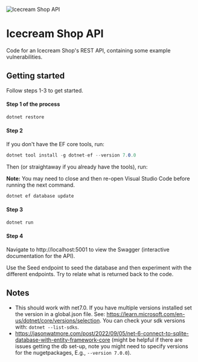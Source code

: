 ![Icecream Shop API](icecream-shop-api.png)

# Icecream Shop API

Code for an Icecream Shop's REST API, containing some example vulnerabilities.

## Getting started

Follow steps 1-3 to get started.

#### Step 1 of the process

```c#
dotnet restore
```

#### Step 2

If you don't have the EF core tools, run:

```c#
dotnet tool install -g dotnet-ef --version 7.0.0
```

Then (or straightaway if you already have the tools), run:

**Note:** You may need to close and then re-open Visual Studio Code before running the next command.

```c#
dotnet ef database update
```

#### Step 3

```c#
dotnet run
```

#### Step 4

Navigate to http://localhost:5001 to view the Swagger (interactive documentation for the API).

Use the Seed endpoint to seed the database and then experiment with the different endpoints. Try to relate what is returned back to the code.

## Notes

- This should work with net7.0. If you have multiple versions installed set the version in a global.json file. See: https://learn.microsoft.com/en-us/dotnet/core/versions/selection. You can check your sdk versions with: `dotnet --list-sdks`.
- https://jasonwatmore.com/post/2022/09/05/net-6-connect-to-sqlite-database-with-entity-framework-core (might be helpful if there are issues getting the db set-up, note you might need to specify versions for the nugetpackages, E.g., `--version 7.0.0`).
